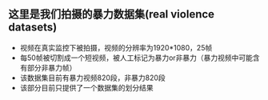 ## 这里是我们拍摄的暴力数据集(real violence datasets)
+ 视频在真实监控下被拍摄，视频的分辨率为1920*1080，25帧
+ 每50帧被切割成一个短视频，被人工标记为暴力or非暴力（暴力视频中可能含有部分非暴力帧）
+ 该数据集目前有暴力视频820段，非暴力820段
+ 该部分目前只提供了一个数据集的划分结果
